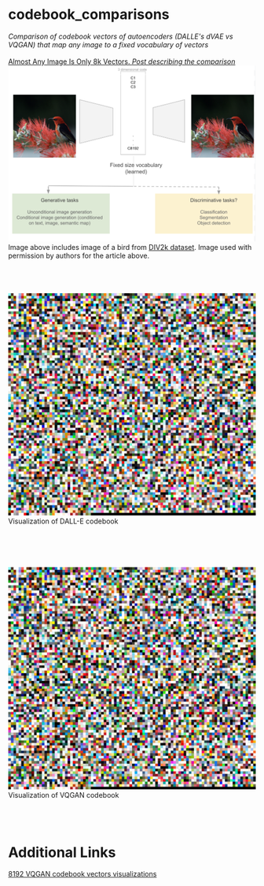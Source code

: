 # codebook_comparisons
_Comparison of codebook vectors of autoencoders (DALLE's dVAE vs VQGAN) that map any image to a fixed vocabulary of vectors_
<br/>
<br/>
[Almost Any Image Is Only 8k Vectors. _Post describing the comparison_](https://towardsdatascience.com/almost-any-image-is-only-8k-vectors-c68c1b1aa6d2)
<br/>
 <img src="article_title.png" width="600">
<br/>
Image above includes image of a bird from [DIV2k dataset](https://data.vision.ee.ethz.ch/cvl/DIV2K/). Image used with permission by authors for the article above. 
<br/>
<br/>
<br/>
<br/>
<br/>
 <img src="dalle_cb.png" width="600">
 <br/>
 Visualization of DALL-E codebook
<br/>
<br/>
 <br/>
 <br/>
 <br/>
 <br/>
 <img src="dalle_cb.png" width="600">
 <br/>
 Visualization of VQGAN codebook
  <br/>
 <br/>
 <br/>
 <br/>
 
 # Additional Links
 
 [8192 VQGAN codebook vectors visualizations](https://drive.google.com/file/d/1mACU-vIfvRchICyoev_yap5OaowLCGgp/view?usp=sharing)
